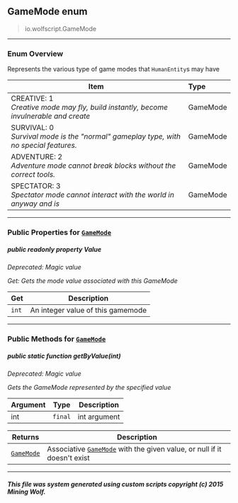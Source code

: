 ## GameMode __enum__

>io.wolfscript.GameMode

---

### Enum Overview

Represents the various type of game modes that `HumanEntity`s may have

Item | Type   
--- | :--- 
CREATIVE: 1<br> _Creative mode may fly, build instantly, become invulnerable and create_ | GameMode
SURVIVAL: 0<br> _Survival mode is the "normal" gameplay type, with no special features._ | GameMode
ADVENTURE: 2<br> _Adventure mode cannot break blocks without the correct tools._ | GameMode
SPECTATOR: 3<br> _Spectator mode cannot interact with the world in anyway and is_ | GameMode



---


### Public Properties for [`GameMode`](GameMode.md)

##### <a id='value'></a>public  readonly property __Value__
_Deprecated: Magic value_

_Get: Gets the mode value associated with this GameMode_

Get | Description
--- | --- 
`int` | An integer value of this gamemode



---

### Public Methods for [`GameMode`](GameMode.md)

##### <a id='getbyvalue'></a>public static function __getByValue__(int)
_Deprecated: Magic value_

_Gets the GameMode represented by the specified value_

Argument | Type | Description  
--- | --- | --- 
int | `final` | int argument

Returns | Description
--- | --- 
[`GameMode`](GameMode.md) | Associative [`GameMode`](GameMode.md) with the given value, or null if it doesn't exist


---


##### This file was system generated using custom scripts copyright (c) 2015 Mining Wolf.
	

